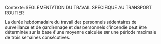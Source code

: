 Contexte: RÉGLEMENTATION DU TRAVAIL SPÉCIFIQUE AU TRANSPORT ROUTIER

La durée hebdomadaire du travail des personnels sédentaires de surveillance et de gardiennage et des personnels d'incendie peut être déterminée sur la base d'une moyenne calculée sur une période maximale de trois semaines consécutives.